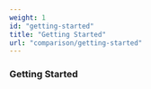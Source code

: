 ```yaml
---
weight: 1
id: "getting-started"
title: "Getting Started"
url: "comparison/getting-started"
---
```


### Getting Started ###



